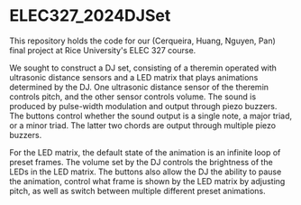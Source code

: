 # ELEC327_2024DJSet
This repository holds the code for our (Cerqueira, Huang, Nguyen, Pan) final project at Rice University's ELEC 327 course. 

We sought to construct a DJ set, consisting of a theremin operated with ultrasonic distance sensors and a LED matrix that plays animations determined by the DJ. One ultrasonic distance sensor of the theremin controls pitch, and the other sensor controls volume. The sound is produced by pulse-width modulation and output through piezo buzzers. The buttons control whether the sound output is a single note, a major triad, or a minor triad. The latter two chords are output through multiple piezo buzzers.

For the LED matrix, the default state of the animation is an infinite loop of preset frames. The volume set by the DJ controls the brightness of the LEDs in the LED matrix. The buttons also allow the DJ the ability to pause the animation, control what frame is shown by the LED matrix by adjusting pitch, as well as switch between multiple different preset animations.
